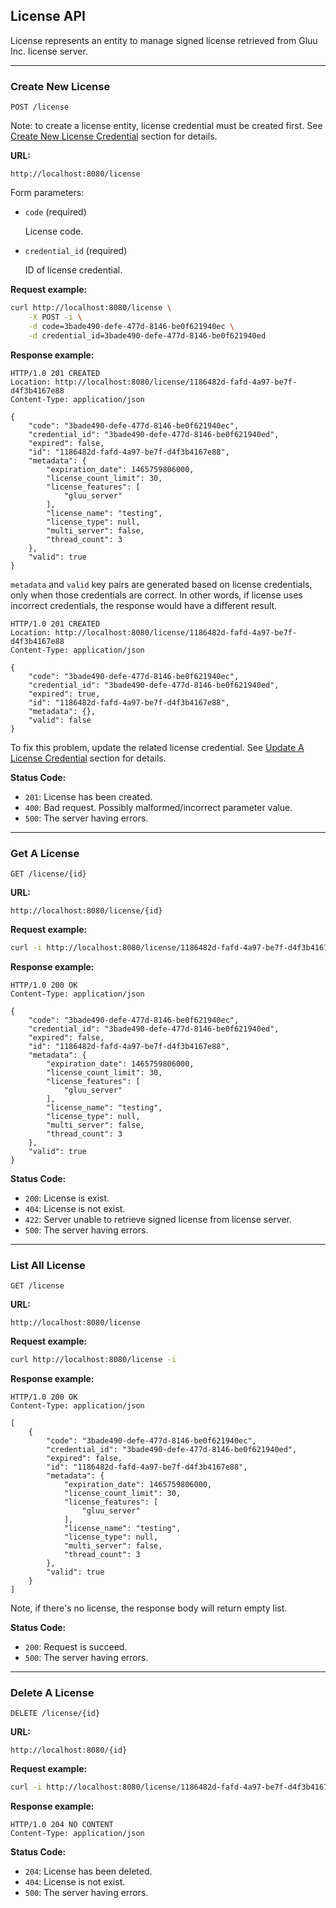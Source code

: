 ## License API

License represents an entity to manage signed license retrieved from Gluu Inc. license server.

---

### Create New License

`POST /license`

Note: to create a license entity, license credential must be created first.
See [Create New License Credential](../license_credential/#create-new-license-credential) section for details.

__URL:__

`http://localhost:8080/license`

Form parameters:

*   `code` (required)

    License code.

*   `credential_id` (required)

    ID of license credential.

__Request example:__

```sh
curl http://localhost:8080/license \
    -X POST -i \
    -d code=3bade490-defe-477d-8146-be0f621940ec \
    -d credential_id=3bade490-defe-477d-8146-be0f621940ed
```

__Response example:__

```http
HTTP/1.0 201 CREATED
Location: http://localhost:8080/license/1186482d-fafd-4a97-be7f-d4f3b4167e88
Content-Type: application/json

{
    "code": "3bade490-defe-477d-8146-be0f621940ec",
    "credential_id": "3bade490-defe-477d-8146-be0f621940ed",
    "expired": false,
    "id": "1186482d-fafd-4a97-be7f-d4f3b4167e88",
    "metadata": {
        "expiration_date": 1465759806000,
        "license_count_limit": 30,
        "license_features": [
            "gluu_server"
        ],
        "license_name": "testing",
        "license_type": null,
        "multi_server": false,
        "thread_count": 3
    },
    "valid": true
}
```

`metadata` and `valid` key pairs are generated based on license credentials,
only when those credentials are correct.
In other words, if license uses incorrect credentials, the response would have a different result.

```http
HTTP/1.0 201 CREATED
Location: http://localhost:8080/license/1186482d-fafd-4a97-be7f-d4f3b4167e88
Content-Type: application/json

{
    "code": "3bade490-defe-477d-8146-be0f621940ec",
    "credential_id": "3bade490-defe-477d-8146-be0f621940ed",
    "expired": true,
    "id": "1186482d-fafd-4a97-be7f-d4f3b4167e88",
    "metadata": {},
    "valid": false
}
```

To fix this problem, update the related license credential.
See [Update A License Credential](../license_credential/#update-a-license-credential) section for details.

__Status Code:__

* `201`: License has been created.
* `400`: Bad request. Possibly malformed/incorrect parameter value.
* `500`: The server having errors.

---

### Get A License

`GET /license/{id}`

__URL:__

`http://localhost:8080/license/{id}`

__Request example:__

```sh
curl -i http://localhost:8080/license/1186482d-fafd-4a97-be7f-d4f3b4167e88
```

__Response example:__

```http
HTTP/1.0 200 OK
Content-Type: application/json

{
    "code": "3bade490-defe-477d-8146-be0f621940ec",
    "credential_id": "3bade490-defe-477d-8146-be0f621940ed",
    "expired": false,
    "id": "1186482d-fafd-4a97-be7f-d4f3b4167e88",
    "metadata": {
        "expiration_date": 1465759806000,
        "license_count_limit": 30,
        "license_features": [
            "gluu_server"
        ],
        "license_name": "testing",
        "license_type": null,
        "multi_server": false,
        "thread_count": 3
    },
    "valid": true
}
```

__Status Code:__

* `200`: License is exist.
* `404`: License is not exist.
* `422`: Server unable to retrieve signed license from license server.
* `500`: The server having errors.

---

### List All License

`GET /license`

__URL:__

`http://localhost:8080/license`

__Request example:__

```sh
curl http://localhost:8080/license -i
```

__Response example:__

```http
HTTP/1.0 200 OK
Content-Type: application/json

[
    {
        "code": "3bade490-defe-477d-8146-be0f621940ec",
        "credential_id": "3bade490-defe-477d-8146-be0f621940ed",
        "expired": false,
        "id": "1186482d-fafd-4a97-be7f-d4f3b4167e88",
        "metadata": {
            "expiration_date": 1465759806000,
            "license_count_limit": 30,
            "license_features": [
                "gluu_server"
            ],
            "license_name": "testing",
            "license_type": null,
            "multi_server": false,
            "thread_count": 3
        },
        "valid": true
    }
]
```

Note, if there's no license, the response body will return empty list.

__Status Code:__

* `200`: Request is succeed.
* `500`: The server having errors.

---

### Delete A License

`DELETE /license/{id}`

__URL:__

`http://localhost:8080/{id}`

__Request example:__

```sh
curl -i http://localhost:8080/license/1186482d-fafd-4a97-be7f-d4f3b4167e88 -X DELETE -i
```

__Response example:__

```http
HTTP/1.0 204 NO CONTENT
Content-Type: application/json
```

__Status Code:__

* `204`: License has been deleted.
* `404`: License is not exist.
* `500`: The server having errors.
